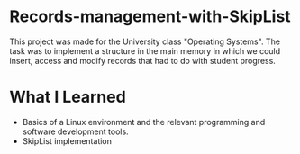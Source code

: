 # Records-management-with-SkipList

This project was made for the University class "Operating Systems".
The task was to implement a structure in the main memory in which we 
could insert, access and modify records that had to do with student progress.

# What I Learned

* Basics of a Linux environment and the relevant programming and software development tools.
* SkipList implementation
